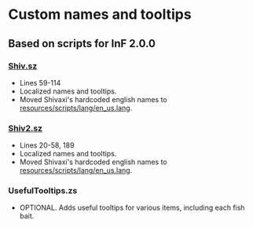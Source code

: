 # Custom names and tooltips
## Based on scripts for InF 2.0.0
### [Shiv.sz](https://github.com/KameiB/RLCraft_Translations/blob/main/scripts/Shiv.zs)
- Lines 59-114
- Localized names and tooltips.  
- Moved Shivaxi's hardcoded english names to [resources/scripts/lang/en_us.lang](https://github.com/KameiB/RLCraft_Translations/tree/main/resources/scripts/lang).  

### [Shiv2.sz](https://github.com/KameiB/RLCraft_Translations/blob/main/scripts/Shiv2.zs)
- Lines 20-58, 189
- Localized names and tooltips.  
- Moved Shivaxi's hardcoded english names to [resources/scripts/lang/en_us.lang](https://github.com/KameiB/RLCraft_Translations/tree/main/resources/scripts/lang). 

### UsefulTooltips.zs
- OPTIONAL. Adds useful tooltips for various items, including each fish bait.
